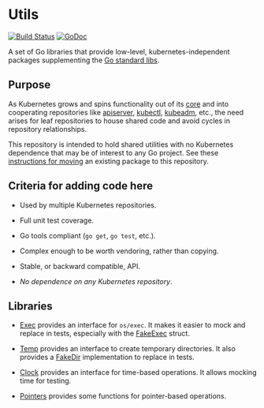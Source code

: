 # Utils

[![Build Status]](https://travis-ci.org/kubernetes/utils) [![GoDoc](https://godoc.org/k8s.io/utils?status.svg)](https://godoc.org/k8s.io/utils)

A set of Go libraries that provide low-level,
kubernetes-independent packages supplementing the [Go
standard libs].

## Purpose

As Kubernetes grows and spins functionality out of its
[core] and into cooperating repositories like
[apiserver], [kubectl], [kubeadm], etc., the need
arises for leaf repositories to house shared code and
avoid cycles in repository relationships.

This repository is intended to hold shared utilities
with no Kubernetes dependence that may be of interest
to any Go project.  See these [instructions for moving]
an existing package to this repository.


## Criteria for adding code here

- Used by multiple Kubernetes repositories.

- Full unit test coverage.

- Go tools compliant (`go get`, `go test`, etc.).

- Complex enough to be worth vendoring, rather than copying.

- Stable, or backward compatible, API.

- _No dependence on any Kubernetes repository_.

## Libraries

- [Exec](/exec) provides an interface for `os/exec`. It makes it easier
  to mock and replace in tests, especially with
  the [FakeExec](exec/testing/fake_exec.go) struct.

- [Temp](/temp) provides an interface to create temporary directories. It also
  provides a [FakeDir](temp/temptest) implementation to replace in tests.

- [Clock](/clock) provides an interface for time-based operations.  It allows
  mocking time for testing.
- [Pointers](/pointers) provides some functions for pointer-based operations.

[Build Status]: https://travis-ci.org/kubernetes/utils.svg?branch=master
[Go standard libs]: https://golang.org/pkg/#stdlib
[api]: https://github.com/kubernetes/api
[apiserver]: https://github.com/kubernetes/apiserver
[core]: https://github.com/kubernetes/kubernetes
[ingress]: https://github.com/kubernetes/ingress
[kubeadm]: https://github.com/kubernetes/kubeadm
[kubectl]: https://github.com/kubernetes/kubectl
[instructions for moving]: ./HOWTOMOVE.md

